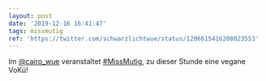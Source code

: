 ```yaml
---
layout: post
date: '2019-12-16 16:41:47'
tags: missmutig
ref: 'https://twitter.com/schwarzlichtwue/status/1206615416208023553'
---
```

Im [@cairo_wue](https://twitter.com/cairo_wue) veranstaltet [#MissMutig](/t/missmutig), zu dieser Stunde eine vegane VoKü!